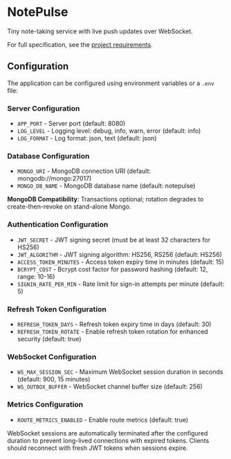 # NotePulse

Tiny note-taking service with live push updates over WebSocket.

For full specification, see the [project requirements](requirements.md).

## Configuration

The application can be configured using environment variables or a `.env` file:

### Server Configuration
- `APP_PORT` - Server port (default: 8080)
- `LOG_LEVEL` - Logging level: debug, info, warn, error (default: info)
- `LOG_FORMAT` - Log format: json, text (default: json)

### Database Configuration
- `MONGO_URI` - MongoDB connection URI (default: mongodb://mongo:27017)
- `MONGO_DB_NAME` - MongoDB database name (default: notepulse)

**MongoDB Compatibility**: Transactions optional; rotation degrades to create-then-revoke on stand-alone Mongo.

### Authentication Configuration
- `JWT_SECRET` - JWT signing secret (must be at least 32 characters for HS256)
- `JWT_ALGORITHM` - JWT signing algorithm: HS256, RS256 (default: HS256)
- `ACCESS_TOKEN_MINUTES` - Access token expiry time in minutes (default: 15)
- `BCRYPT_COST` - Bcrypt cost factor for password hashing (default: 12, range: 10-16)
- `SIGNIN_RATE_PER_MIN` - Rate limit for sign-in attempts per minute (default: 5)

### Refresh Token Configuration
- `REFRESH_TOKEN_DAYS` - Refresh token expiry time in days (default: 30)
- `REFRESH_TOKEN_ROTATE` - Enable refresh token rotation for enhanced security (default: true)

### WebSocket Configuration
- `WS_MAX_SESSION_SEC` - Maximum WebSocket session duration in seconds (default: 900, 15 minutes)
- `WS_OUTBOX_BUFFER` - WebSocket channel buffer size (default: 256)

### Metrics Configuration
- `ROUTE_METRICS_ENABLED` - Enable route metrics (default: true)

WebSocket sessions are automatically terminated after the configured duration to prevent long-lived connections with expired tokens. Clients should reconnect with fresh JWT tokens when sessions expire.
